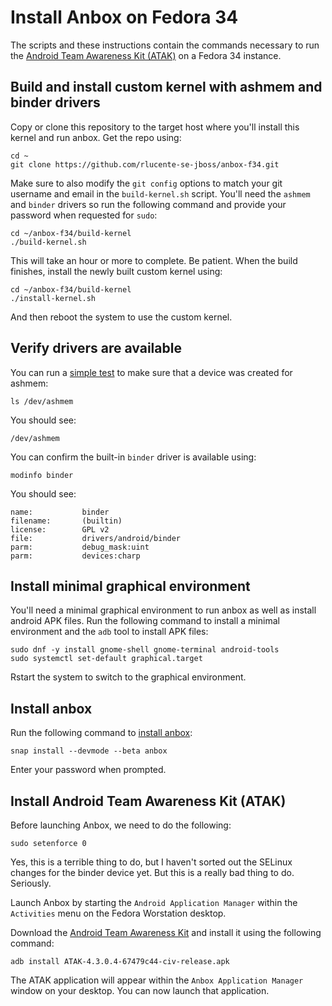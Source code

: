 # Install Anbox on Fedora 34
The scripts and these instructions contain the commands necessary
to run the [Android Team Awareness Kit (ATAK)](https://www.civtak.org/)
on a Fedora 34 instance.

## Build and install custom kernel with ashmem and binder drivers
Copy or clone this repository to the target host where you'll install
this kernel and run anbox. Get the repo using:


    cd ~
    git clone https://github.com/rlucente-se-jboss/anbox-f34.git

Make sure to also modify the `git config` options to match your git
username and email in the `build-kernel.sh` script. You'll need the
`ashmem` and `binder` drivers so run the following command and
provide your password when requested for `sudo`:

    cd ~/anbox-f34/build-kernel
    ./build-kernel.sh

This will take an hour or more to complete. Be patient. When the
build finishes, install the newly built custom kernel using:

    cd ~/anbox-f34/build-kernel
    ./install-kernel.sh

And then reboot the system to use the custom kernel.

## Verify drivers are available
You can run a [simple test](https://docs.anbox.io/userguide/install.html#install-kernel-modules)
to make sure that a device was created for ashmem:

    ls /dev/ashmem

You should see:

    /dev/ashmem

You can confirm the built-in `binder` driver is available using:

    modinfo binder

You should see:

    name:           binder
    filename:       (builtin)
    license:        GPL v2
    file:           drivers/android/binder
    parm:           debug_mask:uint
    parm:           devices:charp

## Install minimal graphical environment
You'll need a minimal graphical environment to run anbox as well
as install android APK files. Run the following command to install
a minimal environment and the `adb` tool to install APK files:

    sudo dnf -y install gnome-shell gnome-terminal android-tools
    sudo systemctl set-default graphical.target

Rstart the system to switch to the graphical environment.

## Install anbox
Run the following command to [install anbox](https://docs.anbox.io/userguide/install.html#install-the-anbox-snap):

    snap install --devmode --beta anbox

Enter your password when prompted.

## Install Android Team Awareness Kit (ATAK)
Before launching Anbox, we need to do the following:

    sudo setenforce 0

Yes, this is a terrible thing to do, but I haven't sorted out the
SELinux changes for the binder device yet. But this is a really bad
thing to do. Seriously.

Launch Anbox by starting the `Android Application Manager` within
the `Activities` menu on the Fedora Worstation desktop.

Download the [Android Team Awareness Kit](https://d1n17y91d2yw11.cloudfront.net/dist/ATAK-4.3.0.4-67479c44-civ-release.apk)
and install it using the following command:

    adb install ATAK-4.3.0.4-67479c44-civ-release.apk

The ATAK application will appear within the `Anbox Application
Manager` window on your desktop. You can now launch that application.
